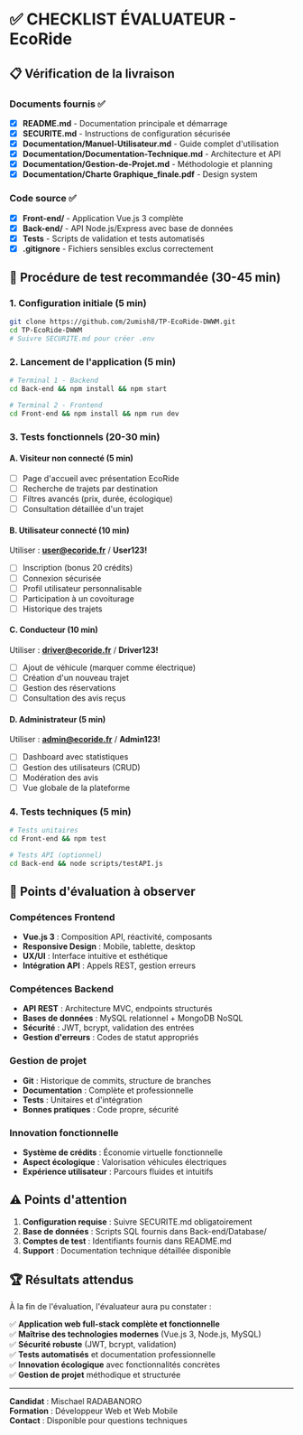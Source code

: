 # ✅ CHECKLIST ÉVALUATEUR - EcoRide

## 📋 Vérification de la livraison

### Documents fournis ✅

-   [x] **README.md** - Documentation principale et démarrage
-   [x] **SECURITE.md** - Instructions de configuration sécurisée
-   [x] **Documentation/Manuel-Utilisateur.md** - Guide complet d'utilisation
-   [x] **Documentation/Documentation-Technique.md** - Architecture et API
-   [x] **Documentation/Gestion-de-Projet.md** - Méthodologie et planning
-   [x] **Documentation/Charte Graphique_finale.pdf** - Design system

### Code source ✅

-   [x] **Front-end/** - Application Vue.js 3 complète
-   [x] **Back-end/** - API Node.js/Express avec base de données
-   [x] **Tests** - Scripts de validation et tests automatisés
-   [x] **.gitignore** - Fichiers sensibles exclus correctement

## 🚀 Procédure de test recommandée (30-45 min)

### 1. Configuration initiale (5 min)

```bash
git clone https://github.com/2umish8/TP-EcoRide-DWWM.git
cd TP-EcoRide-DWWM
# Suivre SECURITE.md pour créer .env
```

### 2. Lancement de l'application (5 min)

```bash
# Terminal 1 - Backend
cd Back-end && npm install && npm start

# Terminal 2 - Frontend
cd Front-end && npm install && npm run dev
```

### 3. Tests fonctionnels (20-30 min)

#### A. Visiteur non connecté (5 min)

-   [ ] Page d'accueil avec présentation EcoRide
-   [ ] Recherche de trajets par destination
-   [ ] Filtres avancés (prix, durée, écologique)
-   [ ] Consultation détaillée d'un trajet

#### B. Utilisateur connecté (10 min)

Utiliser : **user@ecoride.fr** / **User123!**

-   [ ] Inscription (bonus 20 crédits)
-   [ ] Connexion sécurisée
-   [ ] Profil utilisateur personnalisable
-   [ ] Participation à un covoiturage
-   [ ] Historique des trajets

#### C. Conducteur (10 min)

Utiliser : **driver@ecoride.fr** / **Driver123!**

-   [ ] Ajout de véhicule (marquer comme électrique)
-   [ ] Création d'un nouveau trajet
-   [ ] Gestion des réservations
-   [ ] Consultation des avis reçus

#### D. Administrateur (5 min)

Utiliser : **admin@ecoride.fr** / **Admin123!**

-   [ ] Dashboard avec statistiques
-   [ ] Gestion des utilisateurs (CRUD)
-   [ ] Modération des avis
-   [ ] Vue globale de la plateforme

### 4. Tests techniques (5 min)

```bash
# Tests unitaires
cd Front-end && npm test

# Tests API (optionnel)
cd Back-end && node scripts/testAPI.js
```

## 🎯 Points d'évaluation à observer

### Compétences Frontend

-   **Vue.js 3** : Composition API, réactivité, composants
-   **Responsive Design** : Mobile, tablette, desktop
-   **UX/UI** : Interface intuitive et esthétique
-   **Intégration API** : Appels REST, gestion erreurs

### Compétences Backend

-   **API REST** : Architecture MVC, endpoints structurés
-   **Bases de données** : MySQL relationnel + MongoDB NoSQL
-   **Sécurité** : JWT, bcrypt, validation des entrées
-   **Gestion d'erreurs** : Codes de statut appropriés

### Gestion de projet

-   **Git** : Historique de commits, structure de branches
-   **Documentation** : Complète et professionnelle
-   **Tests** : Unitaires et d'intégration
-   **Bonnes pratiques** : Code propre, sécurité

### Innovation fonctionnelle

-   **Système de crédits** : Économie virtuelle fonctionnelle
-   **Aspect écologique** : Valorisation véhicules électriques
-   **Expérience utilisateur** : Parcours fluides et intuitifs

## ⚠️ Points d'attention

1. **Configuration requise** : Suivre SECURITE.md obligatoirement
2. **Base de données** : Scripts SQL fournis dans Back-end/Database/
3. **Comptes de test** : Identifiants fournis dans README.md
4. **Support** : Documentation technique détaillée disponible

## 🏆 Résultats attendus

À la fin de l'évaluation, l'évaluateur aura pu constater :

✅ **Application web full-stack complète et fonctionnelle**  
✅ **Maîtrise des technologies modernes** (Vue.js 3, Node.js, MySQL)  
✅ **Sécurité robuste** (JWT, bcrypt, validation)  
✅ **Tests automatisés** et documentation professionnelle  
✅ **Innovation écologique** avec fonctionnalités concrètes  
✅ **Gestion de projet** méthodique et structurée

---

**Candidat** : Mischael RADABANORO  
**Formation** : Développeur Web et Web Mobile  
**Contact** : Disponible pour questions techniques
